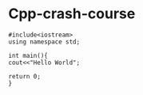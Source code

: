 # Cpp-crash-course

```
#include<iostream>
using namespace std;

int main(){
cout<<"Hello World";

return 0;
}
```
